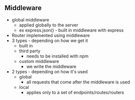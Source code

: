 ## Middleware

- global middleware
  - applied globally to the server
  - ex express.json() - built in middleware with express
- Router implemented using middleware
- 3 types - depending on how we get it
  - built in
  - third party
    - needs to be installed with npm
  - custom middleware
    - we write the middleware
- 2 types - depending on how it's used
  - global
    - all requests that come after the middleware is used
  - local
    - applies only to a set of endpoints/routes/routers
